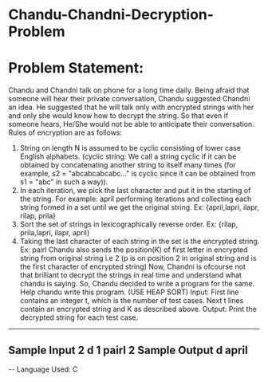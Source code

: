 # Chandu-Chandni-Decryption-Problem

# Problem Statement:
Chandu and Chandni talk on phone for a long time daily. Being afraid that someone will hear
their private conversation, Chandu suggested Chandni an idea. He suggested that he will talk
only with encrypted strings with her and only she would know how to decrypt the string. So that
even if someone hears, He/She would not be able to anticipate their conversation.
Rules of encryption are as follows:
1. String on length N is assumed to be cyclic consisting of lower case English alphabets.
(cyclic string: We call a string cyclic if it can be obtained by concatenating another string
to itself many times (for example, s2 = "abcabcabcabc..." is cyclic since it can be
obtained from s1 = "abc" in such a way)).
2. In each iteration, we pick the last character and put it in the starting of the string. For
example: april performing iterations and collecting each string formed in a set until we
get the original string. Ex: {april,lapri, ilapr, rilap, prila}
3. Sort the set of strings in lexicographically reverse order. Ex: {rilap, prila,lapri, ilapr,
april}
4. Taking the last character of each string in the set is the encrypted string. Ex: pairl
Chandu also sends the position(K) of first letter in encrypted string from original string i.e 2 (p is
on position 2 in original string and is the first character of encrypted string) Now, Chandni is
ofcourse not that brilliant to decrypt the strings in real time and understand what chandu is
saying. So, Chandu decided to write a program for the same.
Help chandu write this program.
(USE HEAP SORT)
Input:
First line contains an integer t, which is the number of test cases. Next t lines contain an
encrypted string and K as described above.
Output:
Print the decrypted string for each test case.
----------------------------
Sample Input
2
d 1
pairl 2
Sample Output
d
april
---------------------------

-- Language Used: C
